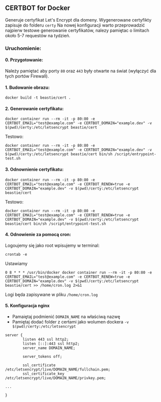 ## CERTBOT for Docker
Generuje certyfikat Let's Encrypt dla domeny. Wygenerowane certyfikty zapisuje do folderu ```certy```
Na nowej konfiguracji warto przeprowadzić najpierw testowe generowanie certyfikatów, nalezy pamiętac o limitach około 5-7 requestów na tydzień.

### Uruchomienie:

#### 0. Przygotowanie:
Należy pamiętać aby porty ```80``` oraz ```443``` były otwarte na świat (wyłączyć dla  tych portów Firewall).

#### 1. Budowanie obrazu:
```
docker build -t beastie/cert .
```

#### 2. Generowanie certyfikatu:
```
docker container run --rm -it -p 80:80 -e CERTBOT_EMAIL="test@example.com" -e CERTBOT_DOMAIN="example.dev" -v $(pwd)/certy:/etc/letsencrypt beastie/cert
```

Testowo:
```
docker container run --rm -it -p 80:80 -e CERTBOT_EMAIL="test@example.com" -e CERTBOT_DOMAIN="example.dev" -v $(pwd)/certy:/etc/letsencrypt beastie/cert bin/sh /script/entrypoint-test.sh
```

#### 3. Odnownienie certyfikatu:
```
docker container run --rm -it -p 80:80 -e CERTBOT_EMAIL="test@example.com" -e CERTBOT_RENEW=true -e CERTBOT_DOMAIN="example.dev" -v $(pwd)/certy:/etc/letsencrypt beastie/cert
```

Testowo:
```
docker container run --rm -it -p 80:80 -e CERTBOT_EMAIL="test@example.com" -e CERTBOT_RENEW=true -e CERTBOT_DOMAIN="example.dev" -v $(pwd)/certy:/etc/letsencrypt beastie/cert bin/sh /script/entrypoint-test.sh
```

#### 4. Odnowienie za pomocą cron:
Logoujemy się jako root wpisujemy w terminal:
```
crontab -e
```
Ustawiamy 
````
0 8 * * * /usr/bin/docker docker container run --rm -it -p 80:80 -e CERTBOT_EMAIL="test@example.com" -e CERTBOT_RENEW=true -e CERTBOT_DOMAIN="example.dev" -v $(pwd)/certy:/etc/letsencrypt beastie/cert >> /home/cron.log 2>&1
````

Logi będa zapisywane w pliku ```/home/cron.log```

#### 5. Konfiguracja nginx

- Pamaiętaj podmienić ```DOMAIN_NAME``` na właściwą nazwę
- Pamiętaj dodać folder z certami jako wolumen dockera ```-v $(pwd)/certy:/etc/letsencrypt```

```
server {
        listen 443 ssl http2;
        listen [::]:443 ssl http2;
        server_name DOMAIN_NAME;

        server_tokens off;

        ssl_certificate /etc/letsencrypt/live/DOMAIN_NAME/fullchain.pem;
        ssl_certificate_key /etc/letsencrypt/live/DOMAIN_NAME/privkey.pem;

...

}
```